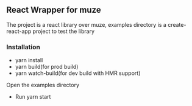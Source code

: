 ## React Wrapper for muze

The project is a react library over muze, examples directory is a create-react-app project to test the library

### Installation

- yarn install
- yarn build(for prod build)
- yarn watch-build(for dev build with HMR support)

Open the examples directory

- Run yarn start
